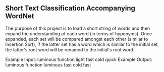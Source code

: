 ## Short Text Classification Accompanying WordNet

The purpose of this project is to load a short string of words and then expand the understanding of each word (in terms of hyponyms). Once expanded, each set will be compared amongst each other (similar to Insertion Sort), if the latter set has a word which is similar to the initial set, the latter's root word will be renamed to the initial's root word.

Example Input: luminous function light fast cold quick
Example Output: luminous function luminous fast cold fast
